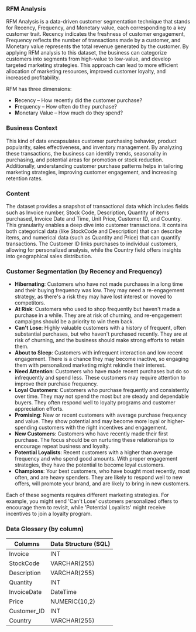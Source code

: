 ### RFM Analysis

RFM Analysis is a data-driven customer segmentation technique that stands for Recency, Frequency, and Monetary value, each corresponding to a key customer trait. Recency indicates the freshness of customer engagement, Frequency reflects the number of transactions made by a customer, and Monetary value represents the total revenue generated by the customer. By applying RFM analysis to this dataset, the business can categorize customers into segments from high-value to low-value, and develop targeted marketing strategies. This approach can lead to more efficient allocation of marketing resources, improved customer loyalty, and increased profitability.

RFM has three dimensions:

- **R**ecency – How recently did the customer purchase?
- **F**requency – How often do they purchase?
- **M**onetary Value – How much do they spend?

### **Business Context**

This kind of data encapsulates customer purchasing behavior, product popularity, sales effectiveness, and inventory management. By analyzing these transactions, the business can identify trends, seasonality in purchasing, and potential areas for promotion or stock reduction. Additionally, understanding customer purchase patterns helps in tailoring marketing strategies, improving customer engagement, and increasing retention rates.

### **Content**

The dataset provides a snapshot of transactional data which includes fields such as Invoice number, Stock Code, Description, Quantity of items purchased, Invoice Date and Time, Unit Price, Customer ID, and Country. This granularity enables a deep dive into customer transactions. It contains both categorical data (like StockCode and Description) that can describe items, and numerical data (such as Quantity and Price) that can quantify transactions. The Customer ID links purchases to individual customers, allowing for personalized analysis, while the Country field offers insights into geographical sales distribution.

### Customer Segmentation (by Recency and Frequency)

- **Hibernating**: Customers who have not made purchases in a long time and their buying frequency was low. They may need a re-engagement strategy, as there's a risk they may have lost interest or moved to competitors.
- **At Risk**: Customers who used to shop frequently but haven't made a purchase in a while. They are at risk of churning, and re-engagement campaigns should be a priority to win them back.
- **Can't Lose**: Highly valuable customers with a history of frequent, often substantial purchases, but who haven't purchased recently. They are at risk of churning, and the business should make strong efforts to retain them.
- **About to Sleep**: Customers with infrequent interaction and low recent engagement. There is a chance they may become inactive, so engaging them with personalized marketing might rekindle their interest.
- **Need Attention**: Customers who have made recent purchases but do so infrequently and spend less. These customers may require attention to improve their purchase frequency.
- **Loyal Customers**: Customers who purchase frequently and consistently over time. They may not spend the most but are steady and dependable buyers. They often respond well to loyalty programs and customer appreciation efforts.
- **Promising**: New or recent customers with average purchase frequency and value. They show potential and may become more loyal or higher-spending customers with the right incentives and engagement.
- **New Customers**: Customers who have recently made their first purchase. The focus should be on nurturing these relationships to encourage repeat business and loyalty.
- **Potential Loyalists**: Recent customers with a higher than average frequency and who spend good amounts. With proper engagement strategies, they have the potential to become loyal customers.
- **Champions**: Your best customers, who have bought most recently, most often, and are heavy spenders. They are likely to respond well to new offers, will promote your brand, and are likely to bring in new customers.

Each of these segments requires different marketing strategies. For example, you might send 'Can't Lose' customers personalized offers to encourage them to revisit, while 'Potential Loyalists' might receive incentives to join a loyalty program.

### Data Glossary (by column)

| Columns | Data Structure (SQL) |
| --- | --- |
| Invoice | INT |
| StockCode | VARCHAR(255) |
| Description | VARCHAR(255) |
| Quantity | INT |
| InvoiceDate | DateTime |
| Price | NUMERIC(10,2) |
| Customer_ID | INT |
| Country | VARCHAR(255) |
